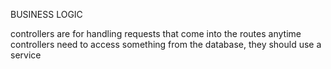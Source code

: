 BUSINESS LOGIC

controllers are for handling requests that come into the routes
anytime controllers need to access something from the database, they should use a service
